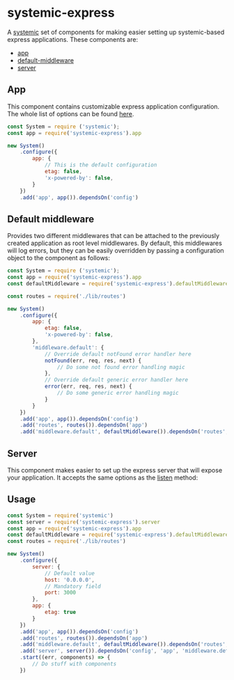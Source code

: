 # systemic-express
A [systemic](https://github.com/guidesmiths/systemic) set of components for making easier setting up systemic-based express applications. These components are:

- [app](lib/app.js)
- [default-middleware](lib/default-middleware.js)
- [server](lib/server.js)

## App

This component contains customizable express application configuration. The whole list of options can be found [here](https://expressjs.com/en/4x/api.html#app.settings.table). 

```javascript
const System = require ('systemic');
const app = require('systemic-express').app

new System()
    .configure({
        app: {
            // This is the default configuration
            etag: false,
            'x-powered-by': false,
        }
    })
    .add('app', app()).dependsOn('config')
```

## Default middleware

Provides two different middlewares that can be attached to the previously created application as root level middlewares. By default, this middlewares will log errors, but they can be easily overridden by passing a configuration object to the component as follows:

```javascript
const System = require ('systemic');
const app = require('systemic-express').app
const defaultMiddleware = require('systemic-express').defaultMiddleware

const routes = require('./lib/routes')

new System()
    .configure({
        app: {
            etag: false,
            'x-powered-by': false,
        },
        'middleware.default': {
            // Override default notFound error handler here    
            notFound(err, req, res, next) {
                // Do some not found error handling magic
            },
            // Override default generic error handler here
            error(err, req, res, next) {
                // Do some generic error handling magic
            }
        }
    })
    .add('app', app()).dependsOn('config')
    .add('routes', routes()).dependsOn('app')
    .add('middleware.default', defaultMiddleware()).dependsOn('routes', 'app')
```

## Server

This component makes easier to set up the express server that will expose your application. It accepts the same options as the [listen](https://expressjs.com/en/4x/api.html#app.listen) method: 

## Usage
```js
const System = require('systemic')
const server = require('systemic-express').server
const app = require('systemic-express').app
const defaultMiddleware = require('systemic-express').defaultMiddleware
const routes = require('./lib/routes')

new System()
    .configure({
        server: {
            // Default value
            host: '0.0.0.0',
            // Mandatory field
            port: 3000
        },
        app: {
            etag: true
        }
    })
    .add('app', app()).dependsOn('config')
    .add('routes', routes()).dependsOn('app')
    .add('middleware.default', defaultMiddleware()).dependsOn('routes', 'app')
    .add('server', server()).dependsOn('config', 'app', 'middleware.default')
    .start((err, components) => {
        // Do stuff with components
    })
```
